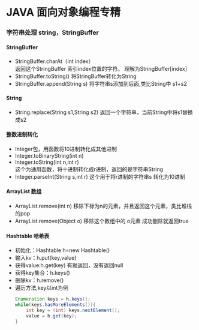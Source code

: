 # JAVA 面向对象编程专精

### 字符串处理 string，StringBuffer
#### StringBuffer
  + StringBuffer.charAt（int index）  
    返回这个StringBuffer 索引index位置的字符。 理解为StringBuffer[index]
  + StringBuffer.toString()
    将StringBuffer转化为String
  + StringBuffer.append(String s)
    将字符串s添加到后面,类比String中 s1+s2

#### String
  + String.replace(String s1,String s2)
    返回一个字符串，当前String中将s1替换成s2

#### 整数进制转化
  + Integer包，用函数将10进制转化成其他进制
  + Integer.toBinaryString(int n)
  + Integer.toString(int n,int r)  
    这个为通用函数，将十进制转化成r进制，返回的是字符串String
  + Integer.parseInt(String s,int r)
    这个用于将r进制的字符串s 转化为10进制

#### ArrayList 数组
  + ArrayList.remove(int n)
    移除下标为n的元素，并且返回这个元素，类比堆栈的pop
  + ArrayList.remove(Object o)
    移除这个数组中的 o元素 成功删除就返回true

#### Hashtable 哈希表
  + 初始化：Hashtable h=new Hashtable()
  + 输入kv：h.put(key,value)
  + 获得value:h.get(key) 有就返回，没有返回null
  + 获得key集合：h.keys() 
  + 删除kv：h.remove()
  + 遍历方法,key以int为例
    ```Java
    Enumeration keys = h.keys();
    while(keys.hasMoreElements()){
        int key = (int) keys.nextElement();
        value = h.get(key);
    }
    ```